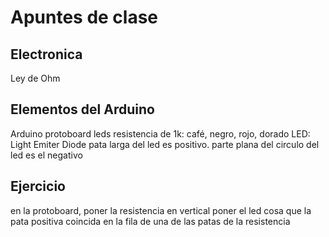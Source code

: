 # Apuntes de clase
## Electronica

Ley de Ohm

## Elementos del Arduino
Arduino
protoboard
leds
resistencia de 1k: café, negro, rojo, dorado
LED: Light Emiter Diode
 pata larga del led es positivo. 
 parte plana del circulo del led es el negativo

## Ejercicio
en la protoboard, poner la resistencia en vertical
poner el led cosa que la pata positiva coincida en la fila de una de las patas de la resistencia

